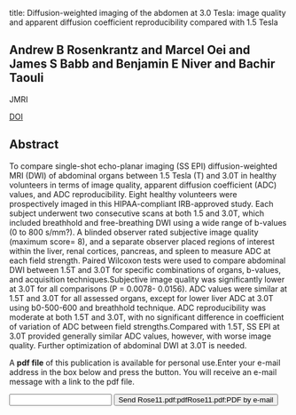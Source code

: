 title: Diffusion-weighted imaging of the abdomen at 3.0 Tesla: image quality and apparent diffusion coefficient reproducibility compared with 1.5 Tesla

## Andrew B Rosenkrantz and Marcel Oei and James S Babb and Benjamin E Niver and Bachir Taouli
JMRI

<a href="https://doi.org/10.1002/jmri.22395">DOI</a>

## Abstract
To compare single-shot echo-planar imaging (SS EPI) diffusion-weighted MRI (DWI) of abdominal organs between 1.5 Tesla (T) and 3.0T in healthy volunteers in terms of image quality, apparent diffusion coefficient (ADC) values, and ADC reproducibility. Eight healthy volunteers were prospectively imaged in this HIPAA-compliant IRB-approved study. Each subject underwent two consecutive scans at both 1.5 and 3.0T, which included breathhold and free-breathing DWI using a wide range of b-values (0 to 800 s/mm?). A blinded observer rated subjective image quality (maximum score= 8), and a separate observer placed regions of interest within the liver, renal cortices, pancreas, and spleen to measure ADC at each field strength. Paired Wilcoxon tests were used to compare abdominal DWI between 1.5T and 3.0T for specific combinations of organs, b-values, and acquisition techniques.Subjective image quality was significantly lower at 3.0T for all comparisons (P = 0.0078- 0.0156). ADC values were similar at 1.5T and 3.0T for all assessed organs, except for lower liver ADC at 3.0T using b0-500-600 and breathhold technique. ADC reproducibility was moderate at both 1.5T and 3.0T, with no significant difference in coefficient of variation of ADC between field strengths.Compared with 1.5T, SS EPI at 3.0T provided generally similar ADC values, however, with worse image quality. Further optimization of abdominal DWI at 3.0T is needed.

A <b>pdf file</b> of this publication is available for personal use.Enter your e-mail address in the box below and press the button. You will receive an e-mail message with a link to the pdf file.
<form action="sender.php">  <input type="text" name="email">  <input type="submit" value="Send Rose11.pdf:pdfRose11.pdf:PDF by e-mail"></form>